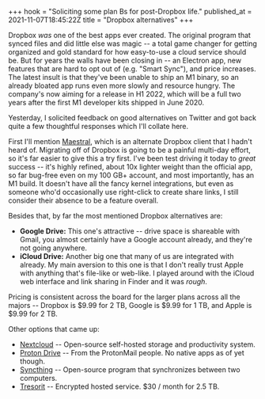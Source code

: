+++
hook = "Soliciting some plan Bs for post-Dropbox life."
published_at = 2021-11-07T18:45:22Z
title = "Dropbox alternatives"
+++

Dropbox _was_ one of the best apps ever created. The original program that synced files and did little else was magic -- a total game changer for getting organized and gold standard for how easy-to-use a cloud service should be. But for years the walls have been closing in -- an Electron app, new features that are hard to opt out of (e.g. "Smart Sync"), and price increases. The latest insult is that they've been unable to ship an M1 binary, so an already bloated app runs even more slowly and resource hungry. The company's now aiming for a release in H1 2022, which will be a full two years after the first M1 developer kits shipped in June 2020.

Yesterday, I solicited feedback on good alternatives on Twitter and got back quite a few thoughtful responses which I'll collate here.

First I'll mention [Maestral](https://maestral.app/), which is an alternate Dropbox client that I hadn't heard of. Migrating off of Dropbox is going to be a painful multi-day effort, so it's far easier to give this a try first. I've been test driving it today to _great_ success -- it's highly refined, about 10x lighter weight than the official app, so far bug-free even on my 100 GB+ account, and most importantly, has an M1 build. It doesn't have all the fancy kernel integrations, but even as someone who'd occasionally use right-click to create share links, I still consider their absence to be a feature overall.

Besides that, by far the most mentioned Dropbox alternatives are:

* **Google Drive:** This one's attractive -- drive space is shareable with Gmail, you almost certainly have a Google account already, and they're not going anywhere.
* **iCloud Drive:** Another big one that many of us are integrated with already. My main aversion to this one is that I don't really trust Apple with anything that's file-like or web-like. I played around with the iCloud web interface and link sharing in Finder and it was _rough_.

Pricing is consistent across the board for the larger plans across all the majors -- Dropbox is $9.99 for 2 TB, Google is $9.99 for 1 TB, and Apple is $9.99 for 2 TB.

Other options that came up:

* [Nextcloud](https://github.com/nextcloud) -- Open-source self-hosted storage and productivity system.
* [Proton Drive](https://protonmail.com/blog/proton-drive-early-access/) -- From the ProtonMail people. No native apps as of yet though.
* [Syncthing](https://syncthing.net/) -- Open-source program that synchronizes between two computers.
* [Tresorit](https://tresorit.com/) -- Encrypted hosted service. $30 / month for 2.5 TB.
